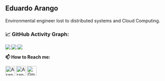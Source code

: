 ## Eduardo Arango

Environmental engineer lost to distributed systems and Cloud Computing.

<!--   GitHub stats graph -->
### 📈 GitHub Activity Graph:
<a href="https://twitter.com/CarlosEArango/">
  <img align="left" src="https://github-readme-stats.vercel.app/api?username=ArangoGutierrez&show_icons=true" />
</a>
<a href="https://twitter.com/dims/">
  <img align="left" src="https://github-readme-stats.vercel.app/api/top-langs/?username=ArangoGutierrez&hide=html,ruby" />
</a>

<img src="https://github-readme-streak-stats.herokuapp.com/?user=ArangoGutierrez"></img>


**📫 How to Reach me:**
<p align="left">
<a href="https://twitter.com/CarlosEarango" target="blank"><img align="center" src="https://raw.githubusercontent.com/ArangoGutierrez/ArangoGutierrez/master/assets/twitter.svg" alt="ArangoGutierrez" height="30" width="30" /></a>
<a href="https://linkedin.com/in/eduardo-arango" target="blank"><img align="center" src="https://raw.githubusercontent.com/ArangoGutierrez/ArangoGutierrez/master/assets/linkedin.svg" alt="ArangoGutierrez" height="30" width="30" /></a>
<a href="mailto:arangogutierreo@gmail.com" target="blank"><img align="center" src="https://raw.githubusercontent.com/ArangoGutierrez/ArangoGutierrez/master/assets/gmail.svg" alt="Gmail" height="30" width="30" /></a>
</p>

